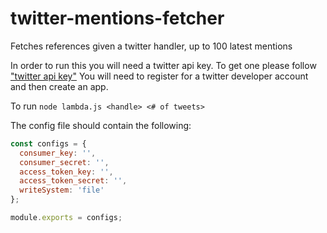 <!--
  Title: twitter-mentions-fetcher
  Description: Fetches references given a twitter handler, up to 100 latest mentions.
  Author: hyprstack
  -->
# twitter-mentions-fetcher

Fetches references given a twitter handler, up to 100 latest mentions

In order to run this you will need a twitter api key.
To get one please follow ["twitter api key"](https://blog.rapidapi.com/how-to-use-the-twitter-api/#how-to-get-a-twitter-api-key)
You will need to register for a twitter developer account and then create an app.

To run `node lambda.js <handle> <# of tweets>`

The config file should contain the following:
```javascript 1.8
const configs = {
  consumer_key: '',
  consumer_secret: '',
  access_token_key: '',
  access_token_secret: '',
  writeSystem: 'file'
};

module.exports = configs;
```
